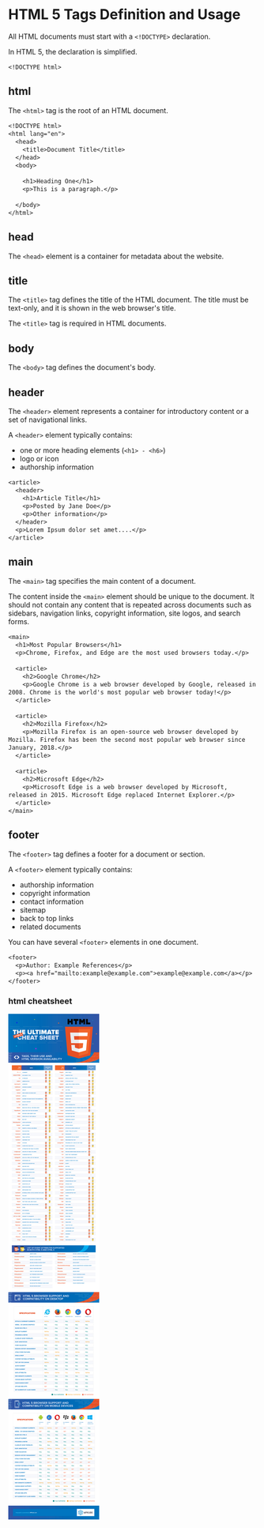 # HTML 5 Tags Definition and Usage
All HTML documents must start with a ``<!DOCTYPE>`` declaration.

In HTML 5, the declaration is simplified.
```
<!DOCTYPE html>
```

## html

The ``<html>`` tag is the root of an HTML document.
```
<!DOCTYPE html>
<html lang="en">
  <head>
    <title>Document Title</title>
  </head>
  <body>

    <h1>Heading One</h1>
    <p>This is a paragraph.</p>

  </body>
</html>
```

## head

The ``<head>`` element is a container for metadata about the website.

## title

The ``<title>`` tag defines the title of the HTML document. The title must be text-only, and it is shown in the web browser's title.

The ``<title>`` tag is required in HTML documents.

## body

The ``<body>`` tag defines the document's body.

## header

The ``<header>`` element represents a container for introductory content or a set of navigational links.

A ``<header>`` element typically contains:

- one or more heading elements (``<h1> - <h6>``)
- logo or icon
- authorship information

```
<article>
  <header>
    <h1>Article Title</h1>
    <p>Posted by Jane Doe</p>
    <p>Other information</p>
  </header>
  <p>Lorem Ipsum dolor set amet....</p>
</article>
```
## main

The ``<main>`` tag specifies the main content of a document.

The content inside the ``<main>`` element should be unique to the document. It should not contain any content that is repeated across documents such as sidebars, navigation links, copyright information, site logos, and search forms.

```
<main>
  <h1>Most Popular Browsers</h1>
  <p>Chrome, Firefox, and Edge are the most used browsers today.</p>

  <article>
    <h2>Google Chrome</h2>
    <p>Google Chrome is a web browser developed by Google, released in 2008. Chrome is the world's most popular web browser today!</p>
  </article>

  <article>
    <h2>Mozilla Firefox</h2>
    <p>Mozilla Firefox is an open-source web browser developed by Mozilla. Firefox has been the second most popular web browser since January, 2018.</p>
  </article>

  <article>
    <h2>Microsoft Edge</h2>
    <p>Microsoft Edge is a web browser developed by Microsoft, released in 2015. Microsoft Edge replaced Internet Explorer.</p>
  </article>
</main>
```

## footer

The ``<footer>`` tag defines a footer for a document or section.

A ``<footer>`` element typically contains:

- authorship information
- copyright information
- contact information
- sitemap
- back to top links
- related documents

You can have several ``<footer>`` elements in one document.
```
<footer>
  <p>Author: Example References</p>
  <p><a href="mailto:example@example.com">example@example.com</a></p>
</footer>
```
### html cheatsheet
![cheatsheet](res/html-cheatsheet.jpg)